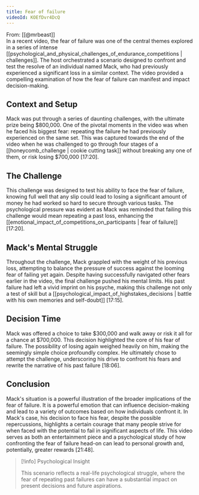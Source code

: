 ```yaml
---
title: Fear of failure
videoId: KOEfDvr4DcQ
---
```


From: [[@mrbeast]] <br/> 
In a recent video, the fear of failure was one of the central themes explored in a series of intense [[psychological_and_physical_challenges_of_endurance_competitions | challenges]]. The host orchestrated a scenario designed to confront and test the resolve of an individual named Mack, who had previously experienced a significant loss in a similar context. The video provided a compelling examination of how the fear of failure can manifest and impact decision-making.

## Context and Setup

Mack was put through a series of daunting challenges, with the ultimate prize being $800,000. One of the pivotal moments in the video was when he faced his biggest fear: repeating the failure he had previously experienced on the same set. This was captured towards the end of the video when he was challenged to go through four stages of a [[honeycomb_challenge | cookie cutting task]] without breaking any one of them, or risk losing $700,000 <a class="yt-timestamp" data-t="17:20">[17:20]</a>.

## The Challenge

This challenge was designed to test his ability to face the fear of failure, knowing full well that any slip could lead to losing a significant amount of money he had worked so hard to secure through various tasks. The psychological pressure was evident as Mack was reminded that failing this challenge would mean repeating a past loss, enhancing the [[emotional_impact_of_competitions_on_participants | fear of failure]] <a class="yt-timestamp" data-t="17:20">[17:20]</a>.

## Mack's Mental Struggle

Throughout the challenge, Mack grappled with the weight of his previous loss, attempting to balance the pressure of success against the looming fear of failing yet again. Despite having successfully navigated other fears earlier in the video, the final challenge pushed his mental limits. His past failure had left a vivid imprint on his psyche, making this challenge not only a test of skill but a [[psychological_impact_of_highstakes_decisions | battle with his own memories and self-doubt]] <a class="yt-timestamp" data-t="17:15">[17:15]</a>.

## Decision Time

Mack was offered a choice to take $300,000 and walk away or risk it all for a chance at $700,000. This decision highlighted the core of his fear of failure. The possibility of losing again weighed heavily on him, making the seemingly simple choice profoundly complex. He ultimately chose to attempt the challenge, underscoring his drive to confront his fears and rewrite the narrative of his past failure <a class="yt-timestamp" data-t="18:06">[18:06]</a>.

## Conclusion

Mack's situation is a powerful illustration of the broader implications of the fear of failure. It is a powerful emotion that can influence decision-making and lead to a variety of outcomes based on how individuals confront it. In Mack's case, his decision to face his fear, despite the possible repercussions, highlights a certain courage that many people strive for when faced with the potential to fail in significant aspects of life. This video serves as both an entertainment piece and a psychological study of how confronting the fear of failure head-on can lead to personal growth and, potentially, greater rewards <a class="yt-timestamp" data-t="21:48">[21:48]</a>.

> [!info] Psychological Insight
>
> This scenario reflects a real-life psychological struggle, where the fear of repeating past failures can have a substantial impact on present decisions and future aspirations.